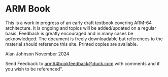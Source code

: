 # ARM Book
This is a work in progress of an early draft textbook covering ARM-64 architecture. It is ongoing and topics will be added/updated on a regular basis. Feedback is greatly encouraged and in many cases be acknowledged. The document is freely downloadable but references to the material should reference this site. Printed copies are available.

Alan Johnson November 2024

Send Feedback to arm64bookfeedback@duck.com with comments and if you wish to be referenced".
